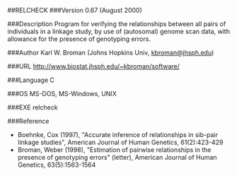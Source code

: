 ##RELCHECK
###Version
0.67 (August 2000)

###Description
Program for verifying the relationships between all pairs of individuals in a linkage study, by use of (autosomal) genome scan data, with allowance for the presence of genotyping errors.

###Author
Karl W. Broman (Johns Hopkins Univ, kbroman@jhsph.edu)

###URL
http://www.biostat.jhsph.edu/~kbroman/software/

###Language
C

###OS
MS-DOS, MS-Windows, UNIX

###EXE
relcheck

###Reference
* Boehnke, Cox (1997), "Accurate inference of relationships in sib-pair linkage studies", American Journal of Human Genetics, 61(2):423-429
* Broman, Weber (1998), "Estimation of pairwise relationships in the presence of genotyping errors" (letter), American Journal of Human Genetics, 63(5):1563-1564


